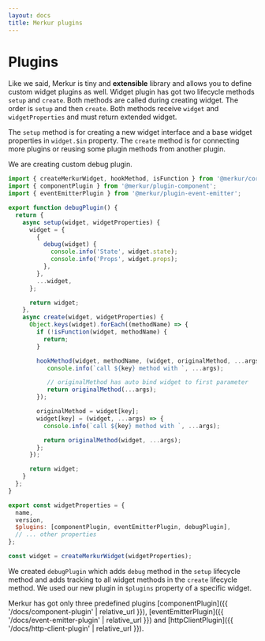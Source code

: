 ```yaml
---
layout: docs
title: Merkur plugins
---
```


# Plugins

Like we said, Merkur is tiny and **extensible** library and allows you to define custom widget plugins as well. Widget plugin has got two lifecycle methods `setup` and `create`. Both methods are called during creating widget. The order is `setup` and then `create`. Both methods receive `widget` and `widgetProperties` and must return extended widget.

The `setup` method is for creating a new widget interface and a base widget properties in `widget.$in` property. The `create` method is for connecting more plugins or reusing some plugin methods from another plugin.

We are creating custom debug plugin.

```javascript
import { createMerkurWidget, hookMethod, isFunction } from '@merkur/core';
import { componentPlugin } from '@merkur/plugin-component';
import { eventEmitterPlugin } from '@merkur/plugin-event-emitter';

export function debugPlugin() {
  return {
    async setup(widget, widgetProperties) {
      widget = {
        {
          debug(widget) {
            console.info('State', widget.state);
            console.info('Props', widget.props);
          },
        },
        ...widget,
      };

      return widget;
    },
    async create(widget, widgetProperties) {
      Object.keys(widget).forEach((methodName) => {
        if (!isFunction(widget, methodName) {
          return;
        }

        hookMethod(widget, methodName, (widget, originalMethod, ...args) => {
           console.info(`call ${key} method with `, ...args);

           // originalMethod has auto bind widget to first parameter
           return originalMethod(...args);
        });

        originalMethod = widget[key];
        widget[key] = (widget, ...args) => {
          console.info(`call ${key} method with `, ...args);

          return originalMethod(widget, ...args);
        };
      });

      return widget;
    }
  };
}

export const widgetProperties = {
  name,
  version,
  $plugins: [componentPlugin, eventEmitterPlugin, debugPlugin],
  // ... other properties
};

const widget = createMerkurWidget(widgetProperties);
```

We created `debugPlugin` which adds `debug` method in the `setup` lifecycle method and adds tracking to all widget methods in the `create` lifecycle method. We used our new plugin in `$plugins` property of a specific widget.

Merkur has got only three predefined plugins [componentPlugin]({{ '/docs/component-plugin' | relative_url }}),  [eventEmitterPlugin]({{ '/docs/event-emitter-plugin' | relative_url }}) and [httpClientPlugin]({{ '/docs/http-client-plugin' | relative_url }}).